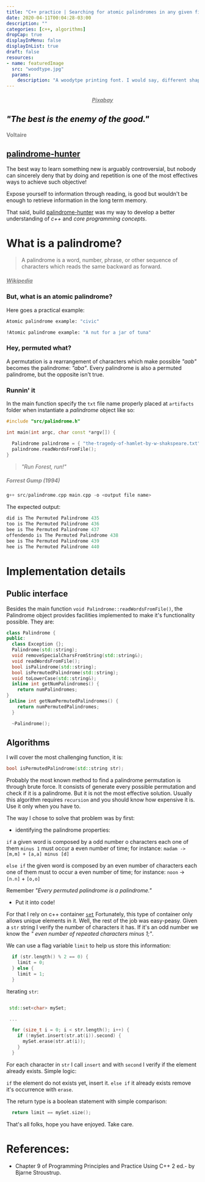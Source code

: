 ```yaml
---
title: "C++ practice | Searching for atomic palindromes in any given file"
date: 2020-04-11T00:04:28-03:00
description: ""
categories: [c++, algorithms]
dropCap: true
displayInMenu: false
displayInList: true
draft: false
resources:
- name: featuredImage
  src: "woodtype.jpg"
  params:
    description: "A woodytpe printing font. I would say, different shapes of letters carved on wood."
---
```

<h5 style="color: gray" align="center"><a style="color: gray" href="https://pixabay.com/images/search/word/"><u>Pixabay</u><a/></h5>
<h2 style="color: black;"><i>"The best is the enemy of the good."</i></h2>
<h4 style="color: gray;">Voltaire</h4>

## [palindrome-hunter](https://github.com/RaphaelSilv/shell-currency-exchange)
The best way to learn something new is arguably controversial, but nobody can
sincerely deny that by doing and repetition is one of the most effectives ways
to achieve such objective!

Expose yourself to information through reading, is good but wouldn't be enough to retrieve
information in the long term memory.

That said, build
[palindrome-hunter](https://github.com/RaphaelSilv/shell-currency-exchange) was
my way to develop a better understanding of *c++* and *core programming concepts*.

# What is a palindrome?

> A palindrome is a word, number, phrase, or other sequence of characters which reads the same backward as forward.
<h5 style="color: gray" align="left"><a style="color: gray" href="https://en.wikipedia.org/wiki/Palindrome"><u>Wikipedia</u><a/></h5>

### But, what is an atomic palindrome?
Here goes a practical example:

```sh
Atomic palindrome example: "civic"

!Atomic palindrome example: "A nut for a jar of tuna"
```

### Hey, permuted what?

A permutation is a rearrangement of characters which make possible *"aab"* becomes the palindrome: *"aba"*.
Every palindrome is also a permuted palindrome, but the opposite isn't true.

### Runnin' it
In the main function specify the `txt` file name properly placed at `artifacts` folder
when instantiate a *palindrome* object like so:

```cpp
#include "src/palindrome.h"

int main(int argc, char const *argv[]) {

  Palindrome palindrome = { "the-tragedy-of-hamlet-by-w-shakspeare.txt" };
  palindrome.readWordsFromFile();
}
```

> *"Run Forest, run!"*
<h5 style="color: gray;">Forrest Gump (1994)</h5>


```c++
g++ src/palindrome.cpp main.cpp -o <output file name>
```

The expected output:
```cpp
did is The Permuted Palindrome 435
too is The Permuted Palindrome 436
bee is The Permuted Palindrome 437
offendendo is The Permuted Palindrome 438
bee is The Permuted Palindrome 439
hee is The Permuted Palindrome 440
```

# Implementation details
## Public interface

Besides the main function `void Palindrome::readWordsFromFile()`, the Palindrome
object provides facilities implemented to make it's functionality possible.
They are:

```cpp
class Palindrome {
public:
  class Exception {};
  Palindrome(std::string);
  void removeSpecialCharsFromString(std::string&);
  void readWordsFromFile();
  bool isPalindrome(std::string);
  bool isPermutedPalindrome(std::string);
  void toLowerCase(std::string&);
  inline int getNumPalindromes() {
    return numPalindromes;
}
 inline int getNumPermutedPalindromes() {
    return numPermutedPalindromes;
  }

  ~Palindrome();

```
## Algorithms

I will cover the most challenging function, it is:

```cpp
bool isPermutedPalindrome(std::string str);
```

Probably the most known method to find a palindrome permutation is through brute
force. It consists of generate every possible permutation and check if it is a palindrome.
But it is not the most effective solution. Usually this algorithm requires
`recursion` and you should know how expensive it is. Use it only when you have to.

The way I chose to solve that problem was by first:
* identifying the palindrome properties:

`if` a given word is composed by a odd number o characters each one of them `minus 1` must occur a even number of time;
     for instance: `madam -> [m,m] + [a,a] minus [d]`

`else if` the given word is composed by an even number of characters each one of them must to occur a even number of time;
     for instance: `noon` -> `[n.n]` + `[o,o]`

 Remember *"Every permuted palindrome is a palindrome."*

* Put it into code!

For that I rely on c++ container <a href="http://www.cplusplus.com/reference/set/set/"><code>set</code></a>
Fortunately, this type of container only allows unique elements in it.
Well, the rest of the job was easy-peasy.
Given a `str` string I verify the number of characters it has. If it's an odd number we know the *" even number of repeated characters minus 1;"*.

We can use a flag variable `limit` to help us store this information:

```cpp
  if (str.length() % 2 == 0) {
    limit = 0;
  } else {
    limit = 1;
  }
```

 Iterating `str`:

```cpp

 std::set<char> mySet;

 ...

  for (size_t i = 0; i < str.length(); i++) {
    if (!mySet.insert(str.at(i)).second) {
      mySet.erase(str.at(i));
    }
  }
```

For each character in `str` I call `insert` and with `second` I verify if the element already exists.
Simple logic:

`if` the element do not exists yet, insert it.
`else if` it already exists remove it's occurrence with `erase`.

The return type is a boolean statement with simple comparison:

```cpp
  return limit == mySet.size();
```

That's all folks, hope you have enjoyed. Take care.

# References:

* Chapter 9 of Programming Principles and Practice Using C++ 2 ed.- by Bjarne Stroustrup.
